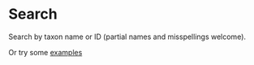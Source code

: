 # Search

Search by taxon name or ID (partial names and misspellings welcome).

Or try some [examples](search/examples)
